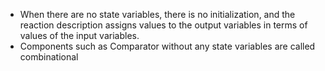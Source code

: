 - When there are no state variables, there is no initialization, and the reaction description assigns values to the output variables in terms of values of the input variables.
- Components such as Comparator without any state variables are called combinational
